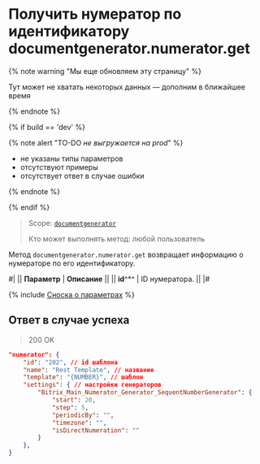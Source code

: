 # Получить нумератор по идентификатору documentgenerator.numerator.get

{% note warning "Мы еще обновляем эту страницу" %}

Тут может не хватать некоторых данных — дополним в ближайшее время

{% endnote %}

{% if build == 'dev' %}

{% note alert "TO-DO _не выгружается на prod_" %}

- не указаны типы параметров
- отсутствуют примеры
- отсутствует ответ в случае ошибки

{% endnote %}

{% endif %}

> Scope: [`documentgenerator`](../../scopes/permissions.md)
>
> Кто может выполнять метод: любой пользователь

Метод `documentgenerator.numerator.get` возвращает информацию о нумераторе по его идентификатору.

#|
|| **Параметр** | **Описание** ||
|| **id**^*^ | ID нумератора. ||
|#

{% include [Сноска о параметрах](../../../_includes/required.md) %}

## Ответ в случае успеха

> 200 OK

```json
"numerator": {
    "id": "202", // id шаблона
    "name": "Rest Template", // название
    "template": "{NUMBER}", // шаблон
    "settings": { // настройки генераторов
        "Bitrix_Main_Numerator_Generator_SequentNumberGenerator": {
            "start": 20,
            "step": 5,
            "periodicBy": "",
            "timezone": "",
            "isDirectNumeration": ""
        }
    },
}
```